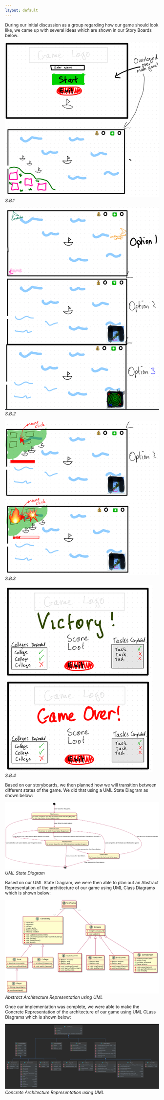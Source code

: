 ```yaml
---
layout: default
---
```

During our initial discussion as a group regarding how our game should look like, we came up with several ideas which are shown in our Story Boards below:

![SB1](/media/Storyboard1.PNG)
*S.B.1*
 
![SB2](/media/Storyboard2.PNG)
*S.B.2*

![SB3](/media/Storyboard3.PNG)
*S.B.3*

![SB4](/media/Storyboard4.PNG)
*S.B.4*


Based on our storyboards, we then planned how we will transition between different states of the game. We did that using a UML State Diagram as shown below:

![State_Diagram](/media/State_Diagram_4.png)
*UML State Diagram*

Based on our UML State Diagram, we were then able to plan out an Abstract Representation of the architecture of our game using UML Class Diagrams which is shown below: 

![Abstract.R](/media/Abstract%20Architecture.png)
*Abstract Architecture Representation using UML*

Once our implementation was complete, we were able to make the Concrete Representation of the architecture of our game using UML CLass Diagrams which is shown below:

![Concrete.R](/media/yorkpiratesUML.png)
*Concrete Architecture Representation using UML*
